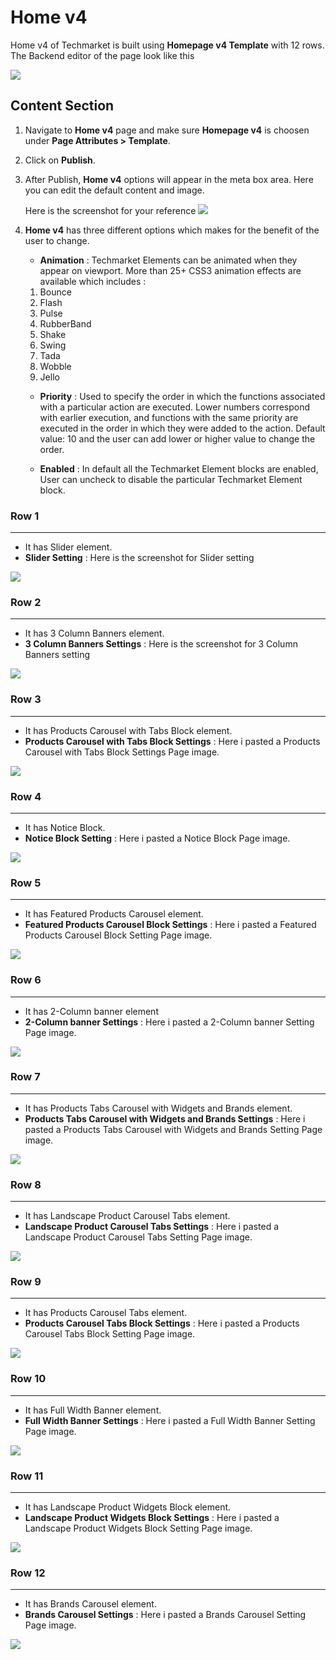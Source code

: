 # Home v4

Home v4 of Techmarket is built using **Homepage v4 Template** with 12 rows. The  Backend editor of the page look like this

![](http://transvelo.github.io/docs/electro/images/home-v3-setting.png)

## Content Section

1. Navigate to **Home v4** page and make sure **Homepage v4** is choosen under **Page Attributes > Template**.
2. Click on **Publish**.
3. After Publish, **Home v4** options will appear in the meta box area. Here you can edit the default content and image.

    Here is the screenshot for your reference
    ![](http://transvelo.github.io/docs/electro/images/home-v2-option.png)

4. **Home v4** has three different options which makes for the benefit of the user to change.

    * **Animation** : Techmarket Elements can be animated when they appear on viewport. More than 25+ CSS3 animation effects are available which includes :

    1. Bounce
    2. Flash
    3. Pulse
    4. RubberBand
    5. Shake
    6. Swing
    7. Tada
    8. Wobble
    9. Jello

    * **Priority** : Used to specify the order in which the functions associated with a particular action are executed. Lower numbers correspond with earlier execution, and functions with the same priority are executed in the order in which they were added to the action. Default value: 10 and the user can add lower or higher value to change the order.

    * **Enabled** : In default all the Techmarket Element blocks are enabled, User can uncheck to disable the particular Techmarket Element block.

### Row 1
---
* It has Slider element.
* **Slider Setting** : Here is the screenshot for Slider setting

![](http://transvelo.github.io/docs/electro/images/home3-slider-setting.png)

### Row 2
---
* It has 3 Column Banners element.
* **3 Column Banners Settings** : Here is the screenshot for 3 Column Banners setting

![](http://transvelo.github.io/docs/electro/images/home3-feature-list-setting.png)


### Row 3
---
* It has Products Carousel with Tabs Block element.
* **Products Carousel with Tabs Block Settings** : Here i pasted a Products Carousel with Tabs Block Settings Page image.

![](http://transvelo.github.io/docs/electro/images/home3-ads-block-setting.png)

### Row 4
---
* It has Notice Block.
* **Notice Block Setting** : Here i pasted a Notice Block Page image.

![](http://transvelo.github.io/docs/electro/images/home3-tabs-carousel-setting.png)

### Row 5
---
* It has Featured Products Carousel element.
* **Featured Products Carousel Block Settings** : Here i pasted a Featured Products Carousel Block Setting Page image.

![](http://transvelo.github.io/docs/electro/images/home3-carousel-with-image-setting.png)

### Row 6
---
* It has 2-Column banner element
* **2-Column banner Settings** : Here i pasted a 2-Column banner Setting Page image.

![](http://transvelo.github.io/docs/electro/images/home3-cards-carousel-setting.png)

### Row 7
---
* It has Products Tabs Carousel with Widgets and Brands element.
* **Products Tabs Carousel with Widgets and Brands Settings** : Here i pasted a Products Tabs Carousel with Widgets and Brands Setting Page image.

![](http://transvelo.github.io/docs/electro/images/home3-6-1-product-setting.png)

### Row 8
---
* It has Landscape Product Carousel Tabs element.
* **Landscape Product Carousel Tabs Settings** : Here i pasted a Landscape Product Carousel Tabs Setting Page image.

![](http://transvelo.github.io/docs/electro/images/home3-category-setting.png)

### Row 9
---
* It has Products Carousel Tabs element.
* **Products Carousel Tabs Block Settings** : Here i pasted a Products Carousel Tabs Block Setting Page image.

![](http://transvelo.github.io/docs/electro/images/home3-category-setting.png)

### Row 10
---
* It has Full Width Banner element.
* **Full Width Banner Settings** : Here i pasted a Full Width Banner Setting Page image.

![](http://transvelo.github.io/docs/electro/images/home3-category-setting.png)

### Row 11
---
* It has Landscape Product Widgets Block element.
* **Landscape Product Widgets Block Settings** : Here i pasted a Landscape Product Widgets Block Setting Page image.

![](http://transvelo.github.io/docs/electro/images/home3-category-setting.png)

### Row 12
---
* It has Brands Carousel element.
* **Brands Carousel Settings** : Here i pasted a Brands Carousel Setting Page image.

![](http://transvelo.github.io/docs/electro/images/home3-category-setting.png)

